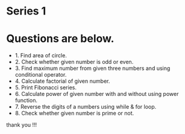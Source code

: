 # Series 1

<h1>Questions are below.</h1>
<ul>
	<li>
		1. Find area of circle.
	</li>
	<li>
		2. Check whether given number is odd or even.
	</li>
	<li>
		3. Find maximum number from given three numbers and using conditional
operator.
	</li>
	<li>
		4. Calculate factorial of given number.
	</li>
	<li>
		5. Print Fibonacci series.
	</li>
	<li>
		6. Calculate power of given number with and without using power function.
	</li>
	<li>
		7. Reverse the digits of a numbers using while &amp; for loop.
	</li>
	<li>
		8. Check whether given number is prime or not.
	</li>
</ul>

thank you !!!
